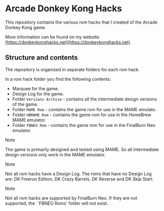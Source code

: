 # Arcade Donkey Kong Hacks

This repository contains the various rom hacks that I created of the Arcade Donkey Kong game.

More information can be found on my website: [https://donkeykonghacks.net](https://donkeykonghacks.net).

## Structure and contents

The repository is organized in separate folders for each rom hack.

In a rom hack folder you find the following contents:

- Marquee for the game.
- Design Log for the game.
- Folder ``Versions Archive`` - contains all the intermediate design versions of the game.
- Folder ``MAME Rom`` - contains the game rom for use in the MAME emulato.
- Folder ``HBMAME Rom`` - contains the game rom for use in the HomeBrew MAME emulator.
- Folder ``FBNEO Rom`` - contains the game rom for use in the FinalBurn Neo emulator.

> [!NOTE]
> The game is primarily designed and tested using MAME. So all intermediate design versions only work in the MAME emulator.

> [!NOTE]
> Not all rom hacks have a Design Log. The roms that have no Design Log are: DK Freerun Edition, DK Crazy Barrels, DK Reverse and DK Skip Start.

> [!NOTE]
> Not all rom hacks are supported by FinalBurn Neo. If they are not supported, the ``FBNEO Roms' folder will not exist.
